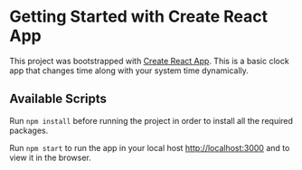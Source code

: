# Getting Started with Create React App

This project was bootstrapped with [Create React App](https://github.com/facebook/create-react-app).
This is a basic clock app that changes time along with your system time dynamically.

## Available Scripts

Run 
``npm install``
before running the project in order to install all the required packages.

Run
``npm start``
to run the app in your local host [http://localhost:3000](http://localhost:3000) and to view it in the browser.
